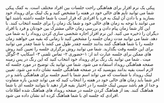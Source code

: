 پیکی یک نرم افزار برای هماهنگی راحت جلسات بین افراد مختلف است. به کمک پیکی شما می توانید تایم های خالی خود در هفته را مشخص کنید و یک لینک برای رویداد خود بسازید و با دادن آن لینک به فرد یا افرادی که قرار است با شما جلسه داشته باشند انها می توانند با توجه به زمان های خالی خود و شما یک زمان را برای جلسه انتخاب کنند. با این کار شما زمان پیام دادن و بررسی زمان خالی مشترک بین خودتان و فرد یا افراد دیگران را ذخیره می کنید. این نرم افزار اجازه شخصی سازی کردن رویداد را به شما می دهد. شما می توانید مدت زمان جلسه را مشخص کنید تا زمانی که بقیه می خواهند زمان جلسه را با شما هماهنگ کنند بدانند جلسه چقدر طول می کشد یا شما چقدر می توانید برای این جلسه وقت بگذارید. شما می توانید روش برگزاری جلسه را تعیین کنید روش های ممکن برای جلسه عبارت اند از: ۱-حضوری ۲- تماس تلفنی ۳- اسکایپ ۴-گوگل میت . شما می توانید یک رنگ برای رویداد خود انتخاب کنید که این رنگ در پس زمینه صفحه هماهنگی رویداد استفاده می شود. شما می توانید یک توضیح در مورد جلسه که لازم است بقیه بدانند بنویسید که در صفحه هماهنگی جلسه نشان داده می شود. تعیین لینک رویداد با شماست که می تواند اسم شما یا اسم جلسه برای هماهنگی باشد و در اخر شما باید زمان های خالی خود در هفته را انتخاب کنید که می تواند چندین بازه متفاوت و جدا از هم باشد سپس لینک جلسه را در اختیار بقیه قرار دهید تا بتوانند جلسه ای با شما هماهنگ کنند. بعد از هماهنگ کردن جلسه در صفحه رویداد های هماهنگ شده اطلاعات افرادی که جلسه ای با شما هماهنگ کرده اند نشان داده می شود.
